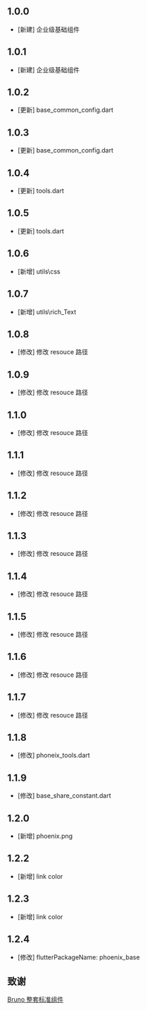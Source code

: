 <!--
 * @Author: lipeng 1162423147@qq.com
 * @Date: 2023-09-21 12:57:38
 * @LastEditors: lipeng 1162423147@qq.com
 * @LastEditTime: 2024-06-12 16:08:14
 * @FilePath: /phoenix/CHANGELOG.md
 * @Description: 这是默认设置,请设置`customMade`, 打开koroFileHeader查看配置 进行设置: https://github.com/OBKoro1/koro1FileHeader/wiki/%E9%85%8D%E7%BD%AE
-->
## 1.0.0

* [新建] 企业级基础组件


## 1.0.1

* [新建] 企业级基础组件

## 1.0.2

* [更新] base_common_config.dart

## 1.0.3

* [更新] base_common_config.dart


## 1.0.4

* [更新] tools.dart

## 1.0.5

* [更新] tools.dart

## 1.0.6

* [新增] utils\css

## 1.0.7

* [新增] utils\rich_Text

## 1.0.8 

* [修改] 修改 resouce 路径

## 1.0.9

* [修改] 修改 resouce 路径

## 1.1.0

* [修改] 修改 resouce 路径

## 1.1.1

* [修改] 修改 resouce 路径

## 1.1.2

* [修改] 修改 resouce 路径

## 1.1.3

* [修改] 修改 resouce 路径

## 1.1.4

* [修改] 修改 resouce 路径

## 1.1.5

* [修改] 修改 resouce 路径

## 1.1.6

* [修改] 修改 resouce 路径

## 1.1.7

* [修改] 修改 resouce 路径

## 1.1.8

* [修改] phoneix_tools.dart

## 1.1.9

* [修改] base_share_constant.dart

## 1.2.0

* [新增] phoenix.png

## 1.2.2

* [新增] link color

## 1.2.3

* [新增] link color

## 1.2.4

* [修改] flutterPackageName: phoenix_base

## 致谢

[Bruno 整套标准组件](https://github.com/LianjiaTech/bruno)